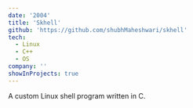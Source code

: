 ```yaml
---
date: '2004'
title: 'Skhell'
github: 'https://github.com/shubhMaheshwari/skhell'
tech:
  - Linux
  - C++
  - OS
company: ''
showInProjects: true
---
```


A custom Linux shell program written in C.
